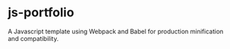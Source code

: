 # js-portfolio

A Javascript template using Webpack and Babel for production minification and compatibility.